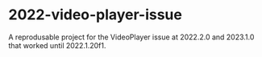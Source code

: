 # 2022-video-player-issue

A reprodusable project for the VideoPlayer issue at 2022.2.0 and 2023.1.0 that worked until 2022.1.20f1.

